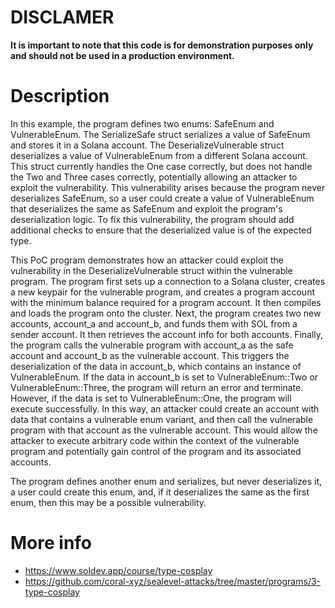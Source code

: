 # DISCLAMER
**It is important to note that this code is for demonstration purposes only and should not be used in a production environment.**

# Description
In this example, the program defines two enums: SafeEnum and VulnerableEnum. The SerializeSafe struct serializes a value of SafeEnum and stores it in a Solana account. The DeserializeVulnerable struct deserializes a value of VulnerableEnum from a different Solana account. This struct currently handles the One case correctly, but does not handle the Two and Three cases correctly, potentially allowing an attacker to exploit the vulnerability.
This vulnerability arises because the program never deserializes SafeEnum, so a user could create a value of VulnerableEnum that deserializes the same as SafeEnum and exploit the program's deserialization logic. To fix this vulnerability, the program should add additional checks to ensure that the deserialized value is of the expected type.

This PoC program demonstrates how an attacker could exploit the vulnerability in the DeserializeVulnerable struct within the vulnerable program.
The program first sets up a connection to a Solana cluster, creates a new keypair for the vulnerable program, and creates a program account with the minimum balance required for a program account. It then compiles and loads the program onto the cluster.
Next, the program creates two new accounts, account_a and account_b, and funds them with SOL from a sender account. It then retrieves the account info for both accounts.
Finally, the program calls the vulnerable program with account_a as the safe account and account_b as the vulnerable account. This triggers the deserialization of the data in account_b, which contains an instance of VulnerableEnum. If the data in account_b is set to VulnerableEnum::Two or VulnerableEnum::Three, the program will return an error and terminate. However, if the data is set to VulnerableEnum::One, the program will execute successfully.
In this way, an attacker could create an account with data that contains a vulnerable enum variant, and then call the vulnerable program with that account as the vulnerable account. This would allow the attacker to execute arbitrary code within the context of the vulnerable program and potentially gain control of the program and its associated accounts.

The program defines another enum and serializes, but never deserializes it, a user could create this enum, and, if it deserializes the same as the first enum, then this may be a possible vulnerability.

# More info
- https://www.soldev.app/course/type-cosplay
- https://github.com/coral-xyz/sealevel-attacks/tree/master/programs/3-type-cosplay